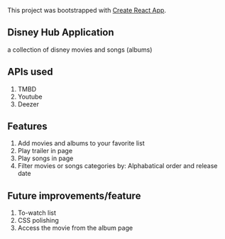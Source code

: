 This project was bootstrapped with [Create React App](https://github.com/facebook/create-react-app).

## Disney Hub Application

a collection of disney movies and songs (albums)

## APIs used
1. TMBD
2. Youtube
3. Deezer

## Features
1. Add movies and albums to your favorite list
2. Play trailer in page
3. Play songs in page
4. Filter movies or songs categories by: Alphabatical order and release date

## Future improvements/feature
1. To-watch list
2. CSS polishing
3. Access the movie from the album page
